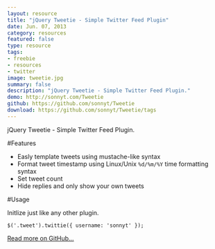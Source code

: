 ```yaml
---
layout: resource
title: "jQuery Tweetie - Simple Twitter Feed Plugin"
date: Jun. 07, 2013
category: resources
featured: false
type: resource
tags:
- freebie
- resources
- twitter
image: tweetie.jpg
summary: false
description: "jQuery Tweetie - Simple Twitter Feed Plugin."
demo: http://sonnyt.com/Tweetie
github: https://github.com/sonnyt/Tweetie
download: https://github.com/sonnyt/Tweetie/tags
---
```


jQuery Tweetie - Simple Twitter Feed Plugin.

#Features

- Easly template tweets using mustache-like syntax
- Format tweet timestamp using Linux/Unix `%d/%m/%Y` time formatting syntax
- Set tweet count
- Hide replies and only show your own tweets

#Usage

Initlize just like any other plugin.

` $('.tweet').twittie({ username: 'sonnyt' }); `

[Read more on GitHub...](https://github.com/sonnyt/Tweetie)